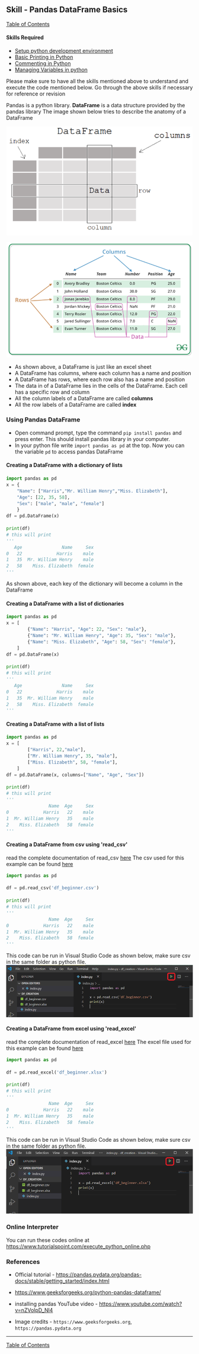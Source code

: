 ## Skill - Pandas DataFrame Basics
[Table of Contents](https://nagasudhir.blogspot.com/2020/04/taming-python-table-of-contents.html)

#### Skills Required
* [Setup python development environment](https://nagasudhir.blogspot.com/2020/04/setup-python-development-environment_14.html)
* [Basic Printing in Python](https://nagasudhir.blogspot.com/2020/04/basic-printing-in-python.html)
* [Commenting in Python](https://nagasudhir.blogspot.com/2020/04/comments-in-python.html)
* [Managing Variables in python](https://nagasudhir.blogspot.com/2020/04/managing-variables-in-python.html)

Please make sure to have all the skills mentioned above to understand and execute the code mentioned below. Go through the above skills if necessary for reference or revision

Pandas is a python library.
**DataFrame** is a data structure provided by the pandas library
The image shown below tries to describe the anatomy of a DataFrame

![Pandas DataFrame anatomy](https://github.com/nagasudhirpulla/taming_python/raw/master/blog/skills/assets/img/pandas_dataframe_anatomy.png)

![Pandas DataFrame illustration](https://github.com/nagasudhirpulla/taming_python/raw/master/blog/skills/assets/img/pandas_dataframe_illustration.png)
* As shown above, a DataFrame is just like an excel sheet
* A DataFrame has columns, where each column has a name and position
* A DataFrame has rows, where each row also has a name and position
* The data in of a DataFrame lies in the cells of the DataFrame. Each cell has a specific row and column
* All the column labels of a DataFrame are called **columns**
* All the row labels of a DataFrame are called **index**

### Using Pandas DataFrame
* Open command prompt, type the command ```pip install pandas``` and press enter. This should install pandas library in your computer.
* In your python file write ```import pandas as pd``` at the top. Now you  can the variable `pd` to access pandas DataFrame

#### Creating a DataFrame with a dictionary of lists
```python
import pandas as pd
x = {
	"Name": ["Harris","Mr. William Henry","Miss. Elizabeth"],
	"Age": [22, 35, 58],
	"Sex": ["male", "male", "female"]
	}
df = pd.DataFrame(x)
 
print(df)
# this will print
'''
   Age               Name     Sex
0   22             Harris    male
1   35  Mr. William Henry    male
2   58    Miss. Elizabeth  female
'''
```
As shown above, each key of the dictionary will become a column in the DataFrame

#### Creating a DataFrame with a list of dictionaries
```python
import pandas as pd
x = [
        {"Name": "Harris", "Age": 22, "Sex": "male"},
        {"Name": "Mr. William Henry", "Age": 35, "Sex": "male"},
        {"Name": "Miss. Elizabeth", "Age": 58, "Sex": "female"},
    ]
df = pd.DataFrame(x)
 
print(df)
# this will print
'''
   Age               Name     Sex
0   22             Harris    male
1   35  Mr. William Henry    male
2   58    Miss. Elizabeth  female
'''
```

#### Creating a DataFrame with a list of lists
```python
import pandas as pd
x = [
        ["Harris", 22,"male"],
        ["Mr. William Henry", 35, "male"],
        ["Miss. Elizabeth", 58, "female"],
    ]
df = pd.DataFrame(x, columns=["Name", "Age", "Sex"])
 
print(df)
# this will print
'''
                Name  Age     Sex
0             Harris   22    male
1  Mr. William Henry   35    male
2    Miss. Elizabeth   58  female
'''
```

#### Creating a DataFrame from csv using 'read_csv'
read the complete documentation of read_csv [here](https://pandas.pydata.org/pandas-docs/stable/reference/api/pandas.read_csv.html)
The csv used for this example can be found [here](https://github.com/nagasudhirpulla/taming_python/raw/master/blog/skills/assets/data/df_beginner.csv)
```python
import pandas as pd

df = pd.read_csv('df_beginner.csv')

print(df)
# this will print
'''
                Name  Age     Sex
0             Harris   22    male
1  Mr. William Henry   35    male
2    Miss. Elizabeth   58  female
'''
```
This code can be run in Visual Studio Code as shown below, make sure csv in the same folder as python file.
![read_csv_demo_vs_code](https://github.com/nagasudhirpulla/taming_python/raw/master/blog/skills/assets/img/read_csv_demo.png)
#### Creating a DataFrame from excel using 'read_excel'
read the complete documentation of read_excel [here](https://pandas.pydata.org/pandas-docs/stable/reference/api/pandas.read_excel.html)
The excel file used for this example can be found [here](https://github.com/nagasudhirpulla/taming_python/raw/master/blog/skills/assets/data/df_beginner.xlsx)
```python
import pandas as pd

df = pd.read_excel('df_beginner.xlsx')

print(df)
# this will print
'''
                Name  Age     Sex
0             Harris   22    male
1  Mr. William Henry   35    male
2    Miss. Elizabeth   58  female
'''
```
This code can be run in Visual Studio Code as shown below, make sure csv in the same folder as python file.
![read_csv_demo_vs_code](https://github.com/nagasudhirpulla/taming_python/raw/master/blog/skills/assets/img/read_excel_demo.png)


### Online Interpreter
You can run these codes online at https://www.tutorialspoint.com/execute_python_online.php

### References
* Official tutorial - https://pandas.pydata.org/pandas-docs/stable/getting_started/index.html
* https://www.geeksforgeeks.org/python-pandas-dataframe/
* installing pandas YouTube video - https://www.youtube.com/watch?v=nZVolpD_Nl4

* Image credits - ```https://www.geeksforgeeks.org```, ```https://pandas.pydata.org```
<hr/>

[Table of Contents](https://nagasudhir.blogspot.com/2020/04/taming-python-table-of-contents.html)

<!--stackedit_data:
eyJwcm9wZXJ0aWVzIjoidGl0bGU6IFBhbmRhcyBEYXRhRnJhbW
UgQmFzaWNzXG5hdXRob3I6IE5hZ2FzdWRoaXIgUHVsbGFcbnRh
Z3M6ICdsZWFybmluZywgcHl0aG9uLCB0YW1pbmdfcHl0aG9uX3
NraWxsJ1xuY2F0ZWdvcmllczogdGFtaW5nX3B5dGhvbl9za2ls
bFxuZGF0ZTogJzIwMjAtMDUtMDMnXG4iLCJoaXN0b3J5IjpbMT
E5MTE0NzYzNCw3NDgxMDI1NCwtMTQ1ODI0NTA4NywtMTA0NjIx
Mzg1OSwtMTAyMzEzNTYxOCwyMDIyOTExOTEsMTcxMzU3ODgzLC
0zNDg0MzMwODcsNTM4Mzc1MjcyLDcwODIzODk0MSw3MzA5OTgx
MTZdfQ==
-->